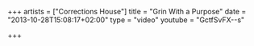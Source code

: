 +++
artists = ["Corrections House"]
title = "Grin With a Purpose"
date = "2013-10-28T15:08:17+02:00"
type = "video"
youtube = "GctfSvFX--s"

+++
